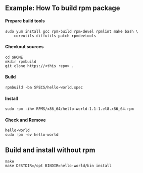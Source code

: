 ## Example: How To build rpm package

#### Prepare build tools
	sudo yum install gcc rpm-build rpm-devel rpmlint make bash \
		coreutils diffutils patch rpmdevtools

#### Checkout sources
	cd $HOME
	mkdir rpmbuild
	git clone https://<this repo> .

#### Build
	rpmbuild -ba SPECS/hello-world.spec

#### Install
	sudo rpm -ihv RPMS/x86_64/hello-world-1.1-1.el8.x86_64.rpm

#### Check and Remove
	hello-world
	sudo rpm -ev hello-world

## Build and install without rpm
    make
    make DESTDIR=/opt BINDIR=hello-world/bin install


